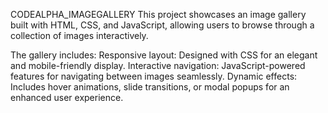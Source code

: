 CODEALPHA_IMAGEGALLERY
This project showcases an image gallery built with HTML, CSS, and JavaScript, allowing users to browse through a collection of images interactively.

The gallery includes: Responsive layout: Designed with CSS for an elegant and mobile-friendly display. Interactive navigation: JavaScript-powered features for navigating between images seamlessly. Dynamic effects: Includes hover animations, slide transitions, or modal popups for an enhanced user experience.
